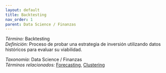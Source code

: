 ```yaml
---
layout: default
title: Backtesting
nav_order: 1
parent: Data Science / Finanzas
---
```


*Término:* Backtesting  
*Definición:* Proceso de probar una estrategia de inversión utilizando datos históricos para evaluar su viabilidad.

*Taxonomía:* Data Science / Finanzas  
*Términos relacionados:* [Forecasting](https://maleniski.github.io/diccionario-angl-tec-mx/docs/alfabeticamente/F/forecasting/), [Clustering](https://maleniski.github.io/diccionario-angl-tec-mx/docs/alfabeticamente/C/clustering/)
